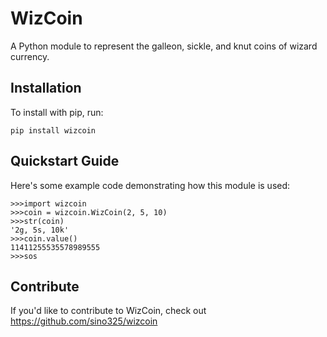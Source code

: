 WizCoin
======

A Python module to represent the galleon, sickle, and knut coins of wizard currency.

Installation
------------

To install with pip, run:

    pip install wizcoin

Quickstart Guide
----------------

Here's some example code demonstrating how this module is used:

    >>>import wizcoin
    >>>coin = wizcoin.WizCoin(2, 5, 10)
    >>>str(coin)
    '2g, 5s, 10k'
    >>>coin.value()
    11411255535578989555
    >>>sos

Contribute
----------

If you'd like to contribute to WizCoin, check out https://github.com/sino325/wizcoin
